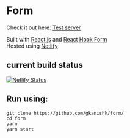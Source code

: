 # Form

Check it out here: [Test server](https://loving-snyder-b6c30a.netlify.app/)

Built with [React.js](https://reactjs.org/) and [React Hook Form](https://www.npmjs.com/package/react-hook-form)  
Hosted using [Netlify](https://www.netlify.com/)

## current build status  
[![Netlify Status](https://api.netlify.com/api/v1/badges/ed636046-6380-4a2a-ac8d-712e065b1eec/deploy-status)](https://app.netlify.com/sites/loving-snyder-b6c30a/deploys)  

## Run using:
```
git clone https://github.com/gkanishk/form/
cd form
yarn
yarn start

```
